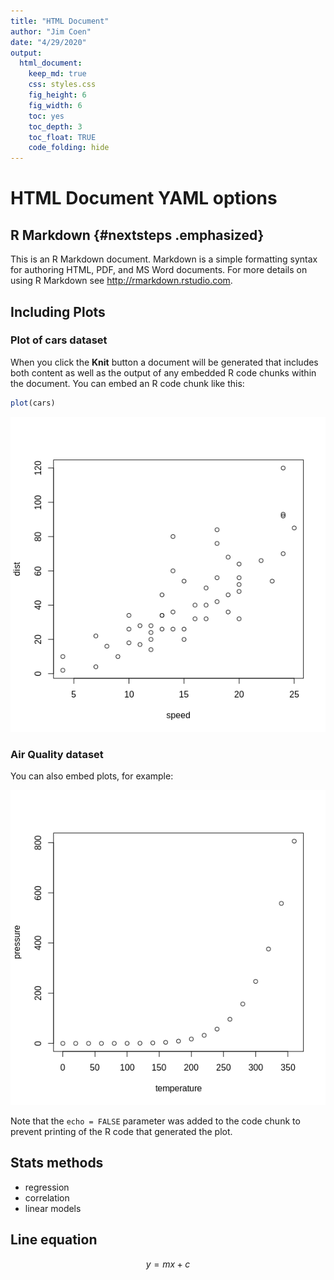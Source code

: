 ```yaml
---
title: "HTML Document"
author: "Jim Coen"
date: "4/29/2020"
output:
  html_document: 
    keep_md: true
    css: styles.css
    fig_height: 6
    fig_width: 6
    toc: yes
    toc_depth: 3
    toc_float: TRUE
    code_folding: hide
---
```




# HTML Document YAML options

## R Markdown {#nextsteps .emphasized}

This is an R Markdown document. Markdown is a simple formatting syntax for authoring HTML, PDF, and MS Word documents. For more details on using R Markdown see <http://rmarkdown.rstudio.com>.

## Including Plots

### Plot of cars dataset
When you click the **Knit** button a document will be generated that includes both content as well as the output of any embedded R code chunks within the document. You can embed an R code chunk like this:


```r
plot(cars)
```

![](03-01-HTML-document_files/figure-html/cars-1.png)<!-- -->

### Air Quality dataset
You can also embed plots, for example:

![](03-01-HTML-document_files/figure-html/pressure-1.png)<!-- -->

Note that the `echo = FALSE` parameter was added to the code chunk to prevent printing of the R code that generated the plot.

## Stats methods
* regression
* correlation
* linear models

## Line equation

$$y = m x + c$$

